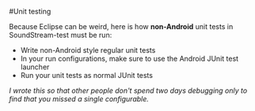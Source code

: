 #Unit testing

Because Eclipse can be weird, here is how **non-Android** unit tests in SoundStream-test must be run:
* Write non-Android style regular unit tests
* In your run configurations, make sure to use the Android JUnit test launcher
* Run your unit tests as normal JUnit tests

*I wrote this so that other people don't spend two days debugging only to find that you missed a single configurable.*
